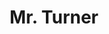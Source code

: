 ---
title: "Mr. Turner"

year: 2014

director: "Mike Leigh"

summary: "Biography film about 19th century painter J.M.W. Turner"

comment: "Beautifully shot, never overexplaining itself, not overreaching its scope. This is how biopics should be made."

image: "https://media.giphy.com/media/3oEdvbeRbvzWTdizBu/giphy.gif"

imdb: "https://www.imdb.com/title/tt2473794/"

quotes:
  - "Flanders, still as flat as a witch's tit."
---